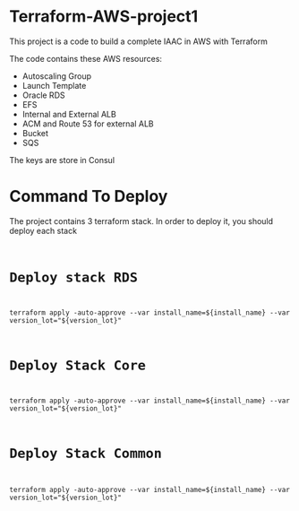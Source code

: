 # Terraform-AWS-project1
This project is a code to build a complete IAAC in AWS with Terraform

The code contains these AWS resources:
- Autoscaling Group
- Launch Template
- Oracle RDS
- EFS
- Internal and External ALB
- ACM and Route 53 for external ALB
- Bucket
- SQS

The keys are store in Consul

# Command To Deploy
The project contains 3 terraform stack. In order to deploy it, you should deploy each stack
<code bash>
  # Deploy stack RDS
  terraform apply -auto-approve --var install_name=${install_name} --var version_lot="${version_lot}"
  # Deploy Stack Core
  terraform apply -auto-approve --var install_name=${install_name} --var version_lot="${version_lot}"
  # Deploy Stack Common
  terraform apply -auto-approve --var install_name=${install_name} --var version_lot="${version_lot}"
</code>
